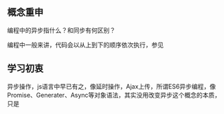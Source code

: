 ## 概念重申
编程中的异步指什么？和同步有何区别？

编程中一般来讲，代码会以从上到下的顺序依次执行，参见

## 学习初衷
异步操作，js语言中早已有之，像延时操作，Ajax上传，所谓ES6异步编程，像Promise、Generater、Async等对象语法，其实没用改变异步这个概念的本质，只是


